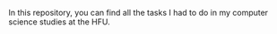 In this repository, you can find all the tasks I had to do in my computer science studies at the HFU.
